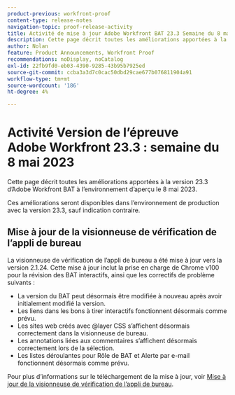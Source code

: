 ```yaml
---
product-previous: workfront-proof
content-type: release-notes
navigation-topic: proof-release-activity
title: Activité de mise à jour Adobe Workfront BAT 23.3 Semaine du 8 mai 2023
description: Cette page décrit toutes les améliorations apportées à la version 23.3 d’Adobe Workfront BAT dans l’environnement Aperçu. Ces améliorations seront disponibles dans l’environnement de production au cours de la semaine du 8 mai 2023.
author: Nolan
feature: Product Announcements, Workfront Proof
recommendations: noDisplay, noCatalog
exl-id: 22fb9fd0-eb03-4390-9285-43b95b7925ed
source-git-commit: ccba3a3d7c0cac50dbd29cae677b076811904a91
workflow-type: tm+mt
source-wordcount: '186'
ht-degree: 4%

---
```


# Activité Version de l’épreuve Adobe Workfront 23.3 : semaine du 8 mai 2023

Cette page décrit toutes les améliorations apportées à la version 23.3 d’Adobe Workfront BAT à l’environnement d’aperçu le 8 mai 2023.

Ces améliorations seront disponibles dans l’environnement de production avec la version 23.3, sauf indication contraire.

## Mise à jour de la visionneuse de vérification de l’appli de bureau

La visionneuse de vérification de l’appli de bureau a été mise à jour vers la version 2.1.24. Cette mise à jour inclut la prise en charge de Chrome v100 pour la révision des BAT interactifs, ainsi que les correctifs de problème suivants :

* La version du BAT peut désormais être modifiée à nouveau après avoir initialement modifié la version.
* Les liens dans les bons à tirer interactifs fonctionnent désormais comme prévu.
* Les sites web créés avec @layer CSS s’affichent désormais correctement dans la visionneuse de bureau.
* Les annotations liées aux commentaires s’affichent désormais correctement lors de la sélection.
* Les listes déroulantes pour Rôle de BAT et Alerte par e-mail fonctionnent désormais comme prévu.

Pour plus d’informations sur le téléchargement de la mise à jour, voir [Mise à jour de la visionneuse de vérification de l’appli de bureau](/help/quicksilver/review-and-approve-work/proofing/use-the-desktop-proofing-viewer/update-the-desktop-proofing-viewer.md).

